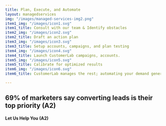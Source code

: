 ```yaml
---
title: Plan, Execute, and Automate
layout: managedservices
img: "/images/managed-services-img2.png"
item1_img: "/images/icon1.svg"
item1_title: Consult with our team & Identify obstacles
item2_img: "/images/icon2.svg"
item2_title: Draft an action plan
item3_img: "/images/icon3.svg"
item3_title: Setup accounts, campaigns, and plan testing
item4_img: "/images/icon4.svg"
item4_title: Launch CustomerLab campaigns, accounts.
item5_img: "/images/icon5.svg"
item5_title: Calibrate for optimized results
item6_img: "/images/icon6.svg"
item6_title: CustomerLab manages the rest; automating your demand generation efforts

---
```

## 69% of marketers say converting leads is their top priority (A2)

#### Let Us Help You (A2)